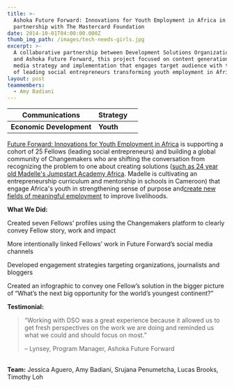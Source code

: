 ```yaml
---
title: >-
  Ashoka Future Forward: Innovations for Youth Employment in Africa in
  partnership with The Mastercard Foundation
date: 2014-10-01T04:00:00.000Z
thumb_img_path: /images/tech-needs-girls.jpg
excerpt: >-
  A collaborative partnership between Development Solutions Organization (DSO)
  and Ashoka Future Forward, this project focused on content generation, social
  media strategy and implementation that engages target audience with the work
  of leading social entrepreneurs transforming youth employment in Africa.
layout: post
teammembers:
  - Amy Badiani
---
```

| **Communications**       | **Strategy** |     |
| ------------------------ | ------------ | --- |
| **Economic Development** | **Youth**    |     |

[Future Forward: Innovations for Youth Employment in Africa](https://www.changemakers.com/futureforward) is supporting a cohort of 25 Fellows (leading social entrepreneurs) and building a global community of Changemakers who are shifting the conversation from recognizing the problem to one about creating solutions ([such as 24 year old Madelle's Jumpstart Academy Africa](http://www.forbes.com/sites/ashoka/2015/02/05/how-innovative-young-africans-are-fixing-a-broken-education-system/). Madelle is cultivating an entrepreneurship curriculum and mentorship in schools in Cameroon) that engage Africa's youth in strengthening sense of purpose and[create new fields of meaningful employment](http://www.forbes.com/sites/ashoka/2014/04/16/the-9-best-jobs-in-africa-dont-exist-yet/) to improve livelihoods.

**What We Did:**

Created seven Fellows’ profiles using the Changemakers platform to clearly convey Fellow story, work and impact

More intentionally linked Fellows’ work in Future Forward’s social media channels

Developed engagement strategies targeting organizations, journalists and bloggers

Created an infographic to convey one Fellow’s solution in the bigger picture of “What’s the next big opportunity for the world’s youngest continent?”

**Testimonial:**

> “Working with DSO was a great experience because it allowed us to get fresh perspectives on the work we are doing and reminded us what we could and should focus on most.”
>
> – Lynsey, Program Manager, Ashoka Future Forward

\
**Team:** Jessica Aguero, Amy Badiani, Srujana Penumetcha, Lucas Brooks, Timothy Loh
